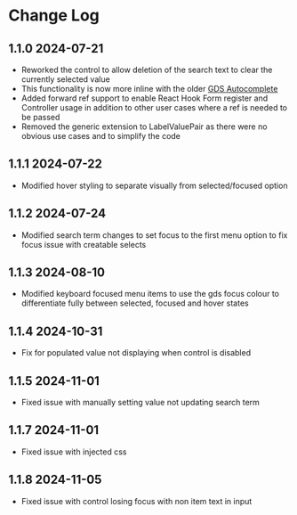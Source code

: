 # Change Log

## 1.1.0 2024-07-21

- Reworked the control to allow deletion of the search text to clear the currently selected value
- This functionality is now more inline with the older [GDS Autocomplete](https://alphagov.github.io/accessible-autocomplete/examples/)
- Added forward ref support to enable React Hook Form register and Controller usage in addition to other user cases where a ref is needed to be passed
- Removed the generic extension to LabelValuePair as there were no obvious use cases and to simplify the code

## 1.1.1 2024-07-22

- Modified hover styling to separate visually from selected/focused option

## 1.1.2 2024-07-24

- Modified search term changes to set focus to the first menu option to fix focus issue with creatable selects

## 1.1.3 2024-08-10

- Modified keyboard focused menu items to use the gds focus colour to differentiate fully between selected, focused and hover states

## 1.1.4 2024-10-31

- Fix for populated value not displaying when control is disabled

## 1.1.5 2024-11-01

- Fixed issue with manually setting value not updating search term

## 1.1.7 2024-11-01

- Fixed issue with injected css

## 1.1.8 2024-11-05

- Fixed issue with control losing focus with non item text in input
